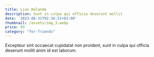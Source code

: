 ```yaml
---
title: Lion Delande
description: Sunt in culpa qui officia deserunt mollit
date: '2023-08-31T02:36:31+03:00'
thumbnail: /assets/img_3.webp
price: 93
category: "for-friends"
---
```

Excepteur sint occaecat cupidatat non proident, sunt in culpa qui officia deserunt mollit anim id est laborum.
